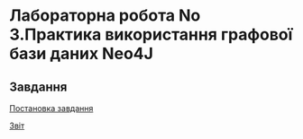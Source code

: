 ﻿Лабораторна робота No 3.Практика використання графової бази даних Neo4J
=====================

Завдання
-----------------------------------
[Постановка завдання](https://docs.google.com/document/d/1LjkTBjq4TOmAHlicYj2q5pm11Ats1Xz6d1gkS84QgZE)

[Звіт](https://github.com/abusimbel1/DB_lab3/blob/main/%D0%93%D1%80%D0%B8%D1%86%D1%8E%D0%BA_%D0%9E%D0%BB%D0%B5%D0%BA%D1%81%D0%B0%D0%BD%D0%B4%D1%80_%D0%91%D0%94_%D0%BB%D0%B0%D0%B1%E2%84%963.pdf)
